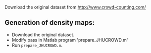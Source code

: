 Download the original dataset from http://www.crowd-counting.com/

## Generation of density maps:
- Download the original dataset.
- Modify pass in Matlab program 'prepare_JHUCROWD.m'
- Run ```prepare_JHUCROWD.m```.